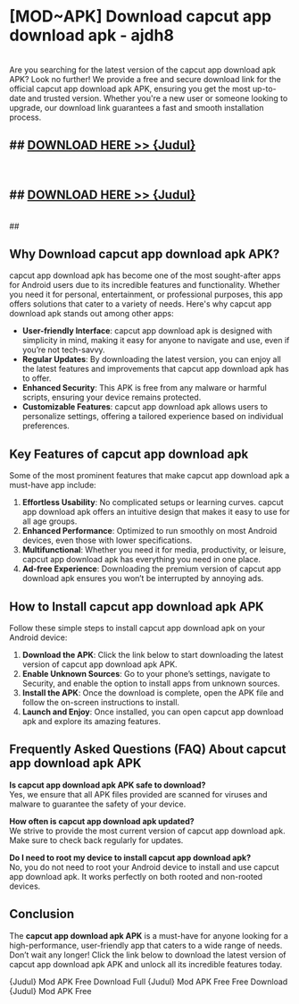 # [MOD~APK] Download capcut app download apk - ajdh8 <br>
<br>
Are you searching for the latest version of the capcut app download apk APK? Look no further! We provide a free and secure download link for the official capcut app download apk APK, ensuring you get the most up-to-date and trusted version. Whether you're a new user or someone looking to upgrade, our download link guarantees a fast and smooth installation process.


## ##  [DOWNLOAD HERE >> {Judul}](https://geoflix.me/watch.php?title=capcut_app_download_apk&ref=git)
  <br>

##  ## [DOWNLOAD HERE >> {Judul}](https://geoflix.me/watch.php?title=capcut_app_download_apk&ref=git)
  <br>
  ##



## Why Download capcut app download apk APK?

capcut app download apk has become one of the most sought-after apps for Android users due to its incredible features and functionality. Whether you need it for personal, entertainment, or professional purposes, this app offers solutions that cater to a variety of needs. Here's why capcut app download apk stands out among other apps:

- **User-friendly Interface**: capcut app download apk is designed with simplicity in mind, making it easy for anyone to navigate and use, even if you’re not tech-savvy.
- **Regular Updates**: By downloading the latest version, you can enjoy all the latest features and improvements that capcut app download apk has to offer.
- **Enhanced Security**: This APK is free from any malware or harmful scripts, ensuring your device remains protected.
- **Customizable Features**: capcut app download apk allows users to personalize settings, offering a tailored experience based on individual preferences.

## Key Features of capcut app download apk

Some of the most prominent features that make capcut app download apk a must-have app include:

1. **Effortless Usability**: No complicated setups or learning curves. capcut app download apk offers an intuitive design that makes it easy to use for all age groups.
2. **Enhanced Performance**: Optimized to run smoothly on most Android devices, even those with lower specifications.
3. **Multifunctional**: Whether you need it for media, productivity, or leisure, capcut app download apk has everything you need in one place.
4. **Ad-free Experience**: Downloading the premium version of capcut app download apk ensures you won’t be interrupted by annoying ads.

## How to Install capcut app download apk APK

Follow these simple steps to install capcut app download apk on your Android device:

1. **Download the APK**: Click the link below to start downloading the latest version of capcut app download apk APK.
2. **Enable Unknown Sources**: Go to your phone’s settings, navigate to Security, and enable the option to install apps from unknown sources.
3. **Install the APK**: Once the download is complete, open the APK file and follow the on-screen instructions to install.
4. **Launch and Enjoy**: Once installed, you can open capcut app download apk and explore its amazing features.

## Frequently Asked Questions (FAQ) About capcut app download apk APK

**Is capcut app download apk APK safe to download?**  
Yes, we ensure that all APK files provided are scanned for viruses and malware to guarantee the safety of your device.

**How often is capcut app download apk updated?**  
We strive to provide the most current version of capcut app download apk. Make sure to check back regularly for updates.

**Do I need to root my device to install capcut app download apk?**  
No, you do not need to root your Android device to install and use capcut app download apk. It works perfectly on both rooted and non-rooted devices.

## Conclusion

The **capcut app download apk APK** is a must-have for anyone looking for a high-performance, user-friendly app that caters to a wide range of needs. Don’t wait any longer! Click the link below to download the latest version of capcut app download apk APK and unlock all its incredible features today.

{Judul} Mod APK Free
Download Full {Judul} Mod APK Free
Free Download {Judul} Mod APK Free

